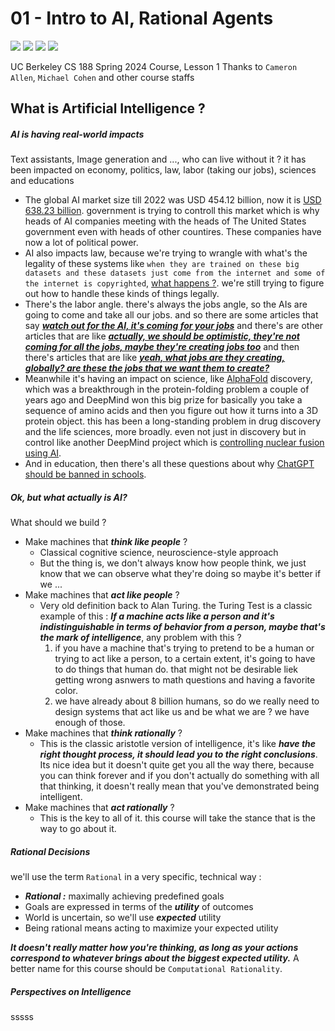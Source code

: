 # 01 - Intro to AI, Rational Agents
<img src="https://img.shields.io/badge/status-on%20going-cyan?&labelColor=344250&color=4CAAAF"/>
<img src="https://img.shields.io/badge/start date-18%20july%202025-cyan?&labelColor=344250&color=7799AF"/>
<img src="https://img.shields.io/badge/project-Under%20Develop-cyan?&labelColor=344250&color=7799CF"/>
<img src="https://img.shields.io/github/contributors/ramtinkosari/Course-Archive?color=77778F&labelColor=344250"/>

UC Berkeley CS 188 Spring 2024 Course, Lesson 1
Thanks to ```Cameron Allen```, ```Michael Cohen``` and other course staffs

## What is Artificial Intelligence ?
##### AI is having real-world impacts
Text assistants, Image generation and ..., who can live without it ? 
it has been impacted on economy, politics, law, labor (taking our jobs), sciences and educations
- The global AI market size till 2022 was USD 454.12 billion, now it is [USD 638.23 billion](https://www.precedenceresearch.com/artificial-intelligence-market). government is trying to controll this market which is why heads of AI companies meeting with the heads of The United States government even with heads of other countires. These companies have now a lot of political power.
- AI also impacts law, because we're trying to wrangle with what's the legality of these systems like ```when they are trained on these big datasets and these datasets just come from the internet and some of the internet is copyrighted```, [what happens ?](https://news.bloomberglaw.com/ip-law/ai-generated-art-lacks-copyright-protection-d-c-court-rules). we're still trying to figure out how to handle these kinds of things legally.
- There's the labor angle. there's always the jobs angle, so the AIs are going to come and take all our jobs. and so there are some articles that say [***watch out for the AI, it's coming for your jobs***](https://www.economist.com/finance-and-economics/2021/01/16/new-research-shows-the-robots-are-coming-for-jobs-but-stealthily) and there's are other articles that are like [***actually, we should be optimistic, they're not coming for all the jobs, maybe they're creating jobs too***](https://www.nytimes.com/2023/05/20/business/dealbook/the-optimists-guide-to-artificial-intelligence-and-work.html) and then there's articles that are like [***yeah, what jobs are they creating, globally? are these the jobs that we want them to create?***](https://www.marketplace.org/episode/2023/03/21/the-human-labor-behind-ai-chatbots-and-other-smart-tools)
- Meanwhile it's having an impact on science, like [AlphaFold](https://www.nature.com/articles/d41586-022-02999-9) discovery, which was a breakthrough in the protein-folding problem a couple of years ago and DeepMind won this big prize for basically you take a sequence of amino acids and then you figure out how it turns into a 3D protein object. this has been a long-standing problem in drug discovery and the life sciences, more broadly. even not just in discovery but in control like another DeepMind project which is [controlling nuclear fusion using AI](https://www.wired.com/story/deepmind-ai-nuclear-fusion/).
- And in education, then there's all these questions about why [ChatGPT should be banned in schools](https://www.forbes.com/sites/ariannajohnson/2023/01/18/chatgpt-in-schools-heres-where-its-banned-and-how-it-could-potentially-help-students/).

##### Ok, but what actually is AI?
What should we build ?
* Make machines that ***think like people*** ?
  * Classical cognitive science, neuroscience-style approach
  * But the thing is, we don't always know how people think, we just know that we can observe what they're doing so maybe it's better if we ...
* Make machines that ***act like people*** ?
  * Very old definition back to Alan Turing. the Turing Test is a classic example of this : ***If a machine acts like a person and it's indistinguishable in terms of behavior from a person, maybe that's the mark of intelligence***, any problem with this ?
    1. if you have a machine that's trying to pretend to be a human or trying to act like a person, to a certain extent, it's going to have to do things that human do. that might not be desirable liek getting wrong asnwers to math questions and having a favorite color.
    2. we have already about 8 billion humans, so do we really need to design systems that act like us and be what we are ? we have enough of those. 
* Make machines that ***think rationally*** ?
  * This is the classic aristotle version of intelligence, it's like ***have the right thought process, it should lead you to the right conclusions***. Its nice idea but it doesn't quite get you all the way there, because you can think forever and if you don't actually do something with all that thinking, it doesn't really mean that you've demonstrated being intelligent.
* Make machines that ***act rationally*** ?
  * This is the key to all of it. this course will take the stance that is the way to go about it.

##### Rational Decisions
we'll use the term ```Rational``` in a very specific, technical way :
* ***Rational :*** maximally achieving predefined goals
* Goals are expressed in terms of the ***utility*** of outcomes
* World is uncertain, so we'll use ***expected*** utility
* Being rational means acting to maximize your expected utility

***It doesn't really matter how you're thinking, as long as your actions correspond to whatever brings about the biggest expected utility.***
A better name for this course should be ```Computational Rationality```.

##### Perspectives on Intelligence
sssss